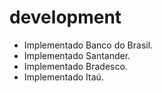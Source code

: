 # development

* Implementado Banco do Brasil.
* Implementado Santander.
* Implementado Bradesco.
* Implementado Itaú.
